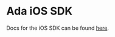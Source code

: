 # Ada iOS SDK

Docs for the iOS SDK can be found [here](https://adasupport.github.io/documentation/#ios-sdk).
